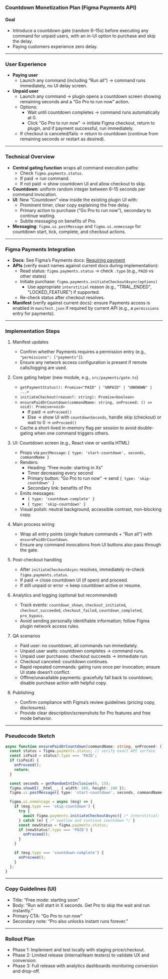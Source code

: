 ### Countdown Monetization Plan (Figma Payments API)

#### Goal
- Introduce a countdown gate (random 6–15s) before executing any command for unpaid users, with an in-UI option to purchase and skip the delay.
- Paying customers experience zero delay.

---

### User Experience
- **Paying user**
  - Launch any command (including “Run all”) → command runs immediately, no UI delay screen.
- **Unpaid user**
  - Launch any command → plugin opens a countdown screen showing remaining seconds and a “Go Pro to run now” action.
  - Options:
    - Wait until countdown completes → command runs automatically at 0.
    - Click “Go Pro to run now” → initiate Figma checkout, return to plugin, and if payment successful, run immediately.
  - If checkout is canceled/fails → return to countdown (continue from remaining seconds or restart as desired).

---

### Technical Overview
- **Central gating function** wraps all command execution paths:
  - Check `figma.payments.status`.
  - If paid → run command.
  - If not paid → show countdown UI and allow checkout to skip.
- **Countdown**: uniform random integer between 6–15 seconds per command invocation.
- **UI**: New “Countdown” view inside the existing plugin UI with:
  - Prominent timer, clear copy explaining the free delay.
  - Primary action to purchase (“Go Pro to run now”), secondary to continue waiting.
  - Subtle messaging on benefits of Pro.
- **Messaging**: `figma.ui.postMessage` and `figma.ui.onmessage` for countdown start, tick, complete, and checkout actions.

---

### Figma Payments Integration
- **Docs**: See Figma’s Payments docs: [Requiring payment](https://www.figma.com/plugin-docs/requiring-payment/)
- **APIs** (verify exact names against current docs during implementation):
  - Read status: `figma.payments.status` → check `.type` (e.g., `PAID` vs other states)
  - Initiate purchase: `figma.payments.initiateCheckoutAsync(options)`
    - Use appropriate `interstitial` reason (e.g., "TRIAL_ENDED", "LOCKED_FEATURE") if supported.
  - Re-check status after checkout resolves.
- **Manifest** (verify against current docs): ensure Payments access is enabled in `manifest.json` if required by current API (e.g., a `permissions` entry for payments).

---

### Implementation Steps
1. Manifest updates
   - Confirm whether Payments requires a permission entry (e.g., `"permissions": ["payments"]`).
   - Ensure any network access configuration is present if remote calls/logging are used.

2. Core gating helper (new module, e.g., `src/payments/gate.ts`)
   - `getPaymentStatus(): Promise<"PAID" | "UNPAID" | "UNKNOWN" | ...>`
   - `initiateCheckout(reason?: string): Promise<boolean>`
   - `ensurePaidOrCountdown(commandName: string, onProceed: () => void): Promise<void>`
     - If paid → `onProceed()`
     - Else → show UI with `countdownSeconds`, handle skip (checkout) or wait to 0 → `onProceed()`
   - Cache a short-lived in-memory flag per session to avoid double-gating when one command triggers others.

3. UI: Countdown screen (e.g., React view or vanilla HTML)
   - Props via `postMessage`: `{ type: 'start-countdown', seconds, commandName }`
   - Renders:
     - Heading: “Free mode: starting in Xs”
     - Timer decreasing every second
     - Primary button: “Go Pro to run now” → send `{ type: 'skip-countdown' }`
     - Secondary link: benefits of Pro
   - Emits messages:
     - `{ type: 'countdown-complete' }`
     - `{ type: 'skip-countdown' }`
   - Visual polish: neutral background, accessible contrast, non-blocking copy.

4. Main process wiring
   - Wrap all entry points (single feature commands + “Run all”) with `ensurePaidOrCountdown`.
   - Ensure any command invocations from UI buttons also pass through the gate.

5. Post-checkout handling
   - After `initiateCheckoutAsync` resolves, immediately re-check `figma.payments.status`.
   - If paid → close countdown UI (if open) and proceed.
   - If still unpaid or error → keep countdown active or resume.

6. Analytics and logging (optional but recommended)
   - Track events: `countdown_shown`, `checkout_initiated`, `checkout_succeeded`, `checkout_failed`, `countdown_completed`, `pro_bypass`.
   - Avoid sending personally identifiable information; follow Figma plugin network access rules.

7. QA scenarios
   - Paid user: no countdown, all commands run immediately.
   - Unpaid user waits: countdown completes → command runs.
   - Unpaid user purchases: checkout succeeds → immediate run.
   - Checkout canceled: countdown continues.
   - Rapid repeated commands: gating runs once per invocation; ensure UI state doesn’t conflict.
   - Offline/unavailable payments: gracefully fall back to countdown; disable purchase action with helpful copy.

8. Publishing
   - Confirm compliance with Figma’s review guidelines (pricing copy, disclosures).
   - Provide clear description/screenshots for Pro features and free mode behavior.

---

### Pseudocode Sketch
```ts
async function ensurePaidOrCountdown(commandName: string, onProceed: () => void) {
  const status = figma.payments.status; // verify exact API surface
  const isPaid = status?.type === 'PAID';
  if (isPaid) {
    onProceed();
    return;
  }

  const seconds = getRandomIntInclusive(6, 15);
  figma.showUI(__html__, { width: 360, height: 240 });
  figma.ui.postMessage({ type: 'start-countdown', seconds, commandName });

  figma.ui.onmessage = async (msg) => {
    if (msg.type === 'skip-countdown') {
      try {
        await figma.payments.initiateCheckoutAsync({ /* interstitial: 'LOCKED_FEATURE' */ });
      } catch (e) { /* swallow and continue countdown */ }
      const newStatus = figma.payments.status;
      if (newStatus?.type === 'PAID') {
        onProceed();
      }
    }

    if (msg.type === 'countdown-complete') {
      onProceed();
    }
  };
}
```

---

### Copy Guidelines (UI)
- Title: “Free mode: starting soon”
- Body: “Run will start in X seconds. Get Pro to skip the wait and run instantly.”
- Primary CTA: “Go Pro to run now”
- Secondary note: “Pro also unlocks instant runs forever.”

---

### Rollout Plan
- Phase 1: Implement and test locally with staging price/checkout.
- Phase 2: Limited release (internal/team testers) to validate UX and conversion.
- Phase 3: Full release with analytics dashboards monitoring conversion and drop-off.